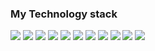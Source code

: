 ### My Technology stack

<img src="https://img.shields.io/badge/Python-blue?style=for-the-badge&logo=python&logoColor= yellow"/> <img src="https://img.shields.io/badge/django-darkgreen?style=for-the-badge&logo=dj&logoColor= yellow"/> <img src="https://img.shields.io/badge/fastapi-hex?style=for-the-badge&logo=fastapi&logoColor= white"/> <img src="https://img.shields.io/badge/html5-red?style=for-the-badge&logo=html5&logoColor= white"/> <img src="https://img.shields.io/badge/sqlite-blue?style=for-the-badge&logo=sqlite&logoColor= blue"/> <img src="https://img.shields.io/badge/postgresql-lightblue?style=for-the-badge&logo=postgresql&logoColor= blue"/> <img src="https://img.shields.io/badge/docker-white?style=for-the-badge&logo=docker&logoColor= blue"/> <img src="https://img.shields.io/badge/linux-yellow?style=for-the-badge&logo=linux&logoColor= black"/> <img src="https://img.shields.io/badge/git-white?style=for-the-badge&logo=git&logoColor= black"/>  <img src="https://img.shields.io/badge/github-black?style=for-the-badge&logo=github&logoColor=white"/> <img src="https://img.shields.io/badge/nginx-green?style=for-the-badge&logo=nginx&logoColor=white"/> 

[https://simpleicons.org]: #

